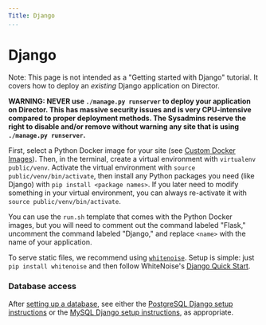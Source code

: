 ```yaml
---
Title: Django
...
```


# Django

Note: This page is not intended as a "Getting started with Django" tutorial. It covers how to deploy an *existing* Django application on Director.

**WARNING: NEVER use `./manage.py runserver` to deploy your application on Director. This has massive security issues and is very CPU-intensive compared to proper deployment methods. The Sysadmins reserve the right to disable and/or remove without warning any site that is using `./manage.py runserver`.**

First, select a Python Docker image for your site (see [Custom Docker Images](/quick-start/site-configuration.md#custom-docker-images)). Then, in the terminal, create a virtual environment with `virtualenv public/venv`. Activate the virtual environment with `source public/venv/bin/activate`, then install any Python packages you need (like Django) with `pip install <package names>`. If you later need to modify something in your virtual environment, you can always re-activate it with `source public/venv/bin/activate`.

You can use the `run.sh` template that comes with the Python Docker images, but you will need to comment out the command labeled "Flask," uncomment the command labeled "Django," and replace `<name>` with the name of your application.

To serve static files, we recommend using [`whitenoise`](http://whitenoise.evans.io/en/stable/). Setup is simple: just `pip install whitenoise` and then follow WhiteNoise's [Django Quick Start](http://whitenoise.evans.io/en/stable/#quickstart-for-django-apps).

### Database access

After [setting up a database](/databases/quick-start.md), see either the [PostgreSQL Django setup instructions](/databases/postgresql.md#django) or the [MySQL Django setup instructions](/databases/mysql.md#django), as appropriate.
